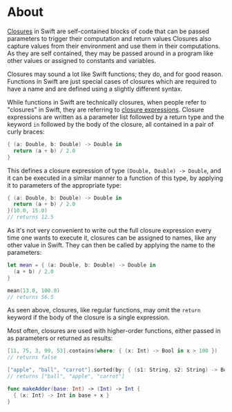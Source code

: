 # About

[Closures][closures] in Swift are self-contained blocks of code that can be passed parameters to trigger their computation and return values
Closures also capture values from their environment and use them in their computations.
As they are self contained, they may be passed around in a program like other values or assigned to constants and variables.

Closures may sound a lot like Swift functions; they do, and for good reason.
Functions in Swift are just special cases of closures which are required to have a name and are defined using a slightly different syntax.

While functions in Swift are technically closures, when people refer to "closures" in Swift, they are referring to [closure expressions][closure-expressions].
Closure expressions are written as a parameter list followed by a return type and the keyword `in` followed by the body of the closure, all contained in a pair of curly braces:

```swift
{ (a: Double, b: Double) -> Double in
  return (a + b) / 2.0
}
```

This defines a closure expression of type `(Double, Double) -> Double`, and it can be executed in a similar manner to a function of this type, by applying it to parameters of the appropriate type:

```swift
{ (a: Double, b: Double) -> Double in
  return (a + b) / 2.0
}(10.0, 15.0)
// returns 12.5
```

As it's not very convenient to write out the full closure expression every time one wants to execute it, closures can be assigned to names, like any other value in Swift.
They can then be called by applying the name to the parameters:

```swift
let mean = { (a: Double, b: Double) -> Double in
  (a + b) / 2.0
}

mean(13.0, 100.0)
// returns 56.5
```

As seen above, closures, like regular functions, may omit the `return` keyword if the body of the closure is a single expression.

Most often, closures are used with higher-order functions, either passed in as parameters or returned as results:

```swift
[11, 75, 3, 99, 53].contains(where: { (x: Int) -> Bool in x > 100 })
// returns false

["apple", "ball", "carrot"].sorted(by: { (s1: String, s2: String) -> Bool in s1.count < s2.count })
// returns ["ball", "apple", "carrot"]

func makeAdder(base: Int) -> (Int) -> Int {
  { (x: Int) -> Int in base + x }
}
```

[closures]: https://docs.swift.org/swift-book/documentation/the-swift-programming-language/closures/
[closure-expressions]: https://docs.swift.org/swift-book/documentation/the-swift-programming-language/closures/#Closure-Expressions
